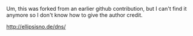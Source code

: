 Um, this was forked from an earlier github contribution, but I can't find it anymore so I don't know how to give the author credit.

http://ellipsisno.de/dns/
